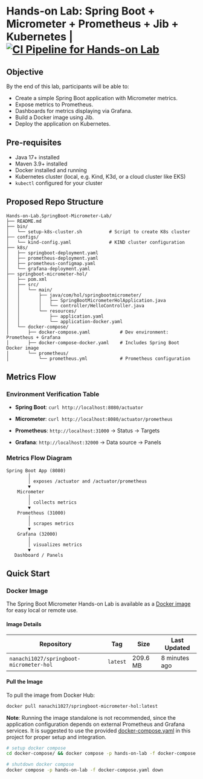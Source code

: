 # Hands-on Lab: Spring Boot + Micrometer + Prometheus + Jib + Kubernetes | [![CI Pipeline for Hands-on Lab](https://github.com/Rurutia1027/Hands-on-Lab.SpringBoot-Micrometer-Lab/actions/workflows/ci-pipeline.yaml/badge.svg)](https://github.com/Rurutia1027/Hands-on-Lab.SpringBoot-Micrometer-Lab/actions/workflows/ci-pipeline.yaml)

## Objective  
By the end of this lab, participants will be able to: 
- Create a simple Spring Boot application with Micrometer metrics. 
- Expose metrics to Prometheus. 
- Dashboards for metrics displaying via Grafana. 
- Build a Docker image using Jib. 
- Deploy the application on Kubernetes. 

## Pre-requisites 
- Java 17+ installed 
- Maven 3.9+ installed 
- Docker installed and running 
- Kubernetes cluster (local, e.g. Kind, K3d, or a cloud cluster like EKS)
- `kubectl` configured for your cluster 


## Proposed Repo Structure 
```
Hands-on-Lab.SpringBoot-Micrometer-Lab/
├── README.md
├── bin/
│   └── setup-k8s-cluster.sh          # Script to create K8s cluster
├── configs/
│   └── kind-config.yaml              # KIND cluster configuration
├── k8s/
│   ├── springboot-deployment.yaml
│   ├── prometheus-deployment.yaml
│   ├── prometheus-configmap.yaml
│   └── grafana-deployment.yaml
├── springboot-micrometer-hol/
│   ├── pom.xml
│   ├── src/
│   │   └── main/
│   │       ├── java/com/hol/springbootmicrometer/
│   │       │   ├── SpringBootMicrometerHolApplication.java
│   │       │   └── controller/HelloController.java
│   │       └── resources/
│   │           ├── application.yaml
│   │           └── application-docker.yaml
│   └── docker-compose/
│       ├── docker-compose.yaml           # Dev environment: Prometheus + Grafana
│       ├── docker-compose-docker.yaml    # Includes Spring Boot Docker image
│       └── prometheus/
│           └── prometheus.yml            # Prometheus configuration
```

## Metrics Flow  

### Environment Verification Table 
- **Spring Boot**: `curl http://localhost:8080/actuator`

- **Micrometer**: `curl http://localhost:8080/actuator/prometheus`

- **Prometheus**: `http://localhost:31000` -> Status -> Targets

- **Grafana**: `http://localhost:32000` -> Data source -> Panels 

### Metrics Flow Diagram 
```
Spring Boot App (8080)
        │
        │ exposes /actuator and /actuator/prometheus
        ▼
    Micrometer
        │
        │ collects metrics
        ▼
    Prometheus (31000)
        │
        │ scrapes metrics
        ▼
    Grafana (32000)
        │
        │ visualizes metrics
        ▼
   Dashboard / Panels
```

## Quick Start 

### Docker Image 
The Spring Boot Micrometer Hands-on Lab is available as a [Docker image](https://hub.docker.com/r/nanachi1027/springboot-micrometer-hol) for easy local or remote use. 

#### Image Details 

| Repository | Tag | Size | Last Updated |
|------------|-----|------|--------------|
| `nanachi1027/springboot-micrometer-hol` | `latest` | 209.6 MB | 8 minutes ago |

#### Pull the Image 
To pull the image from Docker Hub:

```bash
docker pull nanachi1027/springboot-micrometer-hol:latest
```

**Note**: Running the image standalone is not recommended, since the application configuration depends on external Prometheus and Grafana services. It is suggested to use the provided [docker-compose.yaml](./springboot-micrometer-hol/docker-compose/docker-compose.yaml) in this project for proper setup and integration.

```bash 
# setup docker compose 
cd docker-compose/ && docker compose -p hands-on-lab -f docker-compose.yaml up -d

# shutdown docker compose 
docker compose -p hands-on-lab -f docker-compose.yaml down
```

